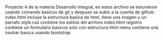 Proyecto 4 de la materia Desarrollo integral, en estos archivo se estuvieron usando comando basicos de git y despues se subio a la cuenta de github
index.html incluye la estructura basica de html, tiene una imagen y un parrafo
style.css contiene los estilos del archivo index.html
registro contiene un formulario basicos solo con estructura html
menu contiene una navbar basica usando bootstrap
